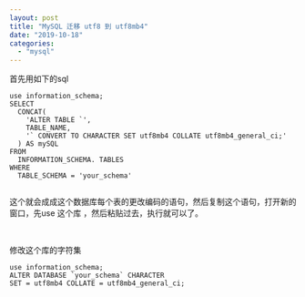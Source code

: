 ```yaml
---
layout: post
title: "MySQL 迁移 utf8 到 utf8mb4"
date: "2019-10-18"
categories: 
  - "mysql"
---
```


首先用如下的sql

```
use information_schema;
SELECT
  CONCAT(
    'ALTER TABLE `',
    TABLE_NAME,
    '` CONVERT TO CHARACTER SET utf8mb4 COLLATE utf8mb4_general_ci;'
  ) AS mySQL
FROM
  INFORMATION_SCHEMA. TABLES
WHERE
  TABLE_SCHEMA = 'your_schema'


```

这个就会成成这个数据库每个表的更改编码的语句，然后复制这个语句，打开新的窗口，先use 这个库 ，然后粘贴过去，执行就可以了。

 

修改这个库的字符集

```
use information_schema;
ALTER DATABASE `your_schema` CHARACTER
SET = utf8mb4 COLLATE = utf8mb4_general_ci;
```
